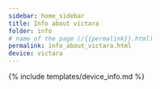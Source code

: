 ```yaml
---
sidebar: home_sidebar
title: Info about victara
folder: info
# name of the page (/{{permalink}}.html)
permalink: info_about_victara.html
device: victara
---
```

{% include templates/device_info.md %}
